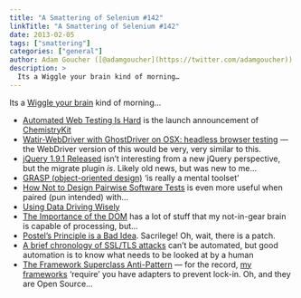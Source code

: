 ```yaml
---
title: "A Smattering of Selenium #142"
linkTitle: "A Smattering of Selenium #142"
date: 2013-02-05
tags: ["smattering"]
categories: ["general"]
author: Adam Goucher ([@adamgoucher](https://twitter.com/adamgoucher))
description: >
  Its a Wiggle your brain kind of morning…
---
```



Its a [Wiggle your brain](http://www.youtube.com/watch?v=vHl24Kjp5Vs) kind of morning…

*   [Automated Web Testing Is Hard](http://arrgyle.com/blog/automated-web-testing-is-hard/) is the launch announcement of [ChemistryKit](https://github.com/arrgyle/chemistrykit)
*   [Watir-WebDriver with GhostDriver on OSX: headless browser testing](http://watirmelon.com/2013/02/05/watir-webdriver-with-ghostdriver-on-osx-headless-browser-testing/) — the WebDriver version of this would be very, very similar to this.
*   [jQuery 1.9.1 Released](http://blog.jquery.com/2013/02/04/jquery-1-9-1-released/) isn’t interesting from a new jQuery perspective, but the migrate plugin _is_. Likely old news, but was new to me…
*   [GRASP (object-oriented design)](http://en.wikipedia.org/wiki/GRASP_(object-oriented_design)) ‘is really a mental toolset’
*   [How Not to Design Pairwise Software Tests](http://hexawise.com/?p=172) is even more useful when paired (pun intended) with…
*   [Using Data Driving Wisely](http://www.telerik.com/automated-testing-tools/blog/13-01-25/using-data-driving-wisely.aspx)
*   [The Importance of the DOM](http://paulhammant.com/2013/02/04/the-importance-of-the-dom/) has a lot of stuff that my not-in-gear brain is capable of processing, but…
*   [Postel’s Principle is a Bad Idea](http://programmingisterrible.com/post/42215715657/postels-principle-is-a-bad-idea). Sacrilege! Oh, wait, there is a patch.
*   [A brief chronology of SSL/TLS attacks](http://armoredbarista.blogspot.de/2013/01/a-brief-chronology-of-ssltls-attacks.html) can’t be automated, but good automation is to know what needs to be looked at by a human
*   [The Framework Superclass Anti-Pattern](http://michaelfeathers.typepad.com/michael_feathers_blog/2013/01/the-framework-superclass-anti-pattern.html) — for the record, [my frameworks](http://element34.ca/products/saunter) ‘require’ you have adapters to prevent lock-in. Oh, and they are Open Source…